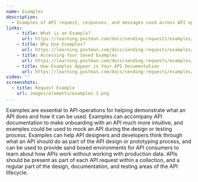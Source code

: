 ```yaml
---
name: Examples
description: 
  - Examples of API request, responses, and messages used across API operations helps provide a versioned, evolvable, and reusable set of example and synthetic data that can make documentation richer and testing more relevant to actual business needs.
links:
    - title: What is an Example?
      url: https://learning.postman.com/docs/sending-requests/examples/#what-is-an-example
    - title: Why Use Examples?
      url: https://learning.postman.com/docs/sending-requests/examples/#why-use-examples
    - title: Accessing Your Saved Examples
      url: https://learning.postman.com/docs/sending-requests/examples/#accessing-your-saved-examples   
    - title: How Examples Appear in Your API Documentation
      url: https://learning.postman.com/docs/sending-requests/examples/#how-your-examples-appear-in-postman-documentation                   
video: ''
screenshots:
  - title: Request Example
    url: images/elements/examples-1.png  
...
```

Examples are essential to API operations for helping demonstrate what an API does and how it can be used. Examples can accompany API documentation to make onboarding with an API much more intuitive, and examples could be used to mock an API during the design or testing process. Examples can help API designers and developers think through what an API should do as part of the API design or prototyping process, and can be used to provide sand boxed environments for API consumers to learn about how APIs work without working with production data. APIs should be present as part of each API request within a collection, and a regular part of the design, documentation, and testing areas of the API lifecycle.